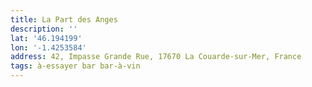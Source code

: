 ```yaml
---
title: La Part des Anges
description: ''
lat: '46.194199'
lon: '-1.4253584'
address: 42, Impasse Grande Rue, 17670 La Couarde-sur-Mer, France
tags: à-essayer bar bar-à-vin
---
```

